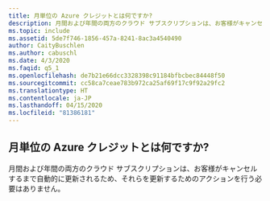 ```yaml
---
title: 月単位の Azure クレジットとは何ですか?
description: 月間および年間の両方のクラウド サブスクリプションは、お客様がキャンセルするまで自動的に更新されるため、...を更新するためのアクションを行う必要はありません
ms.topic: include
ms.assetid: 5de7f746-1856-457a-8241-8ac3a4540490
author: CaityBuschlen
ms.author: cabuschl
ms.date: 4/3/2020
ms.faqid: q5_1
ms.openlocfilehash: de7b21e66dcc3328398c91184bfbcbec84448f50
ms.sourcegitcommit: cc58ca7ceae783b972ca25af69f17c9f92a29fc2
ms.translationtype: HT
ms.contentlocale: ja-JP
ms.lasthandoff: 04/15/2020
ms.locfileid: "81386181"
---
```

## <a name="what-are-the-monthly-azure-credits"></a>月単位の Azure クレジットとは何ですか?

月間および年間の両方のクラウド サブスクリプションは、お客様がキャンセルするまで自動的に更新されるため、それらを更新するためのアクションを行う必要はありません。
